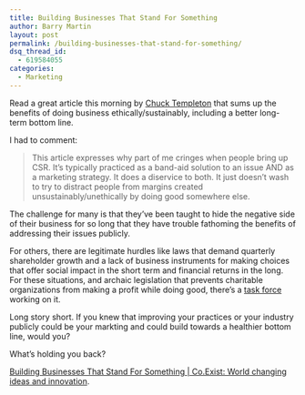 ```yaml
---
title: Building Businesses That Stand For Something
author: Barry Martin
layout: post
permalink: /building-businesses-that-stand-for-something/
dsq_thread_id:
  - 619584055
categories:
  - Marketing
---
```

Read a great article this morning by <a title="About Chuck Templeton" href="http://www.fastcoexist.com/users/chuck-templeton" target="_blank">Chuck Templeton</a> that sums up the benefits of doing business ethically/sustainably, including a better long-term bottom line.

I had to comment:

> This article expresses why part of me cringes when people bring up CSR. It&#8217;s typically practiced as a band-aid solution to an issue AND as a marketing strategy. It does a diservice to both. It just doesn&#8217;t wash to try to distract people from margins created unsustainably/unethically by doing good somewhere else.

The challenge for many is that they&#8217;ve been taught to hide the negative side of their business for so long that they have trouble fathoming the benefits of addressing their issues publicly.

For others, there are legitimate hurdles like laws that demand quarterly shareholder growth and a lack of business instruments for making choices that offer social impact in the short term and financial returns in the long. For these situations, and archaic legislation that prevents charitable organizations from making a profit while doing good, there&#8217;s a <a title="Mobilizing Private Capital for Public Good: Canadian Task force on Social Finance" href="http://www.marsdd.com/dmsassets/reports/socialfinance_taskforcereport_2010.pdf" target="_blank">task force</a> working on it.

Long story short. If you knew that improving your practices or your industry publicly could be your markting and could build towards a healthier bottom line, would you?

What&#8217;s holding you back?

[Building Businesses That Stand For Something | Co.Exist: World changing ideas and innovation][1].

 [1]: http://www.fastcoexist.com/1679524/building-businesses-that-stand-for-something